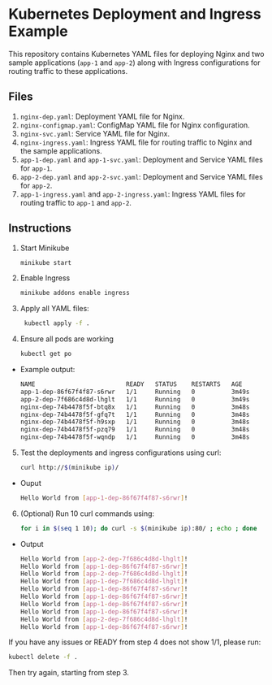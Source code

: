 # Kubernetes Deployment and Ingress Example

This repository contains Kubernetes YAML files for deploying Nginx and two sample applications (`app-1` and `app-2`) along with Ingress configurations for routing traffic to these applications.

## Files

1. `nginx-dep.yaml`: Deployment YAML file for Nginx.
2. `nginx-configmap.yaml`: ConfigMap YAML file for Nginx configuration.
3. `nginx-svc.yaml`: Service YAML file for Nginx.
4. `nginx-ingress.yaml`: Ingress YAML file for routing traffic to Nginx and the sample applications.
5. `app-1-dep.yaml` and `app-1-svc.yaml`: Deployment and Service YAML files for `app-1`.
6. `app-2-dep.yaml` and `app-2-svc.yaml`: Deployment and Service YAML files for `app-2`.
7. `app-1-ingress.yaml` and `app-2-ingress.yaml`: Ingress YAML files for routing traffic to `app-1` and `app-2`.

## Instructions
1. Start Minikube
    ```bash
    minikube start
2. Enable Ingress
    ```bash
    minikube addons enable ingress
1. Apply all YAML files:

   ```bash
    kubectl apply -f .
3. Ensure all pods are working
    ```bash
    kubectl get po
- Example output:
    ```bash
    NAME                         READY   STATUS    RESTARTS   AGE
    app-1-dep-86f67f4f87-s6rwr   1/1     Running   0          3m49s
    app-2-dep-7f686c4d8d-lhglt   1/1     Running   0          3m49s
    nginx-dep-74b4478f5f-btq8x   1/1     Running   0          3m48s
    nginx-dep-74b4478f5f-gfq7t   1/1     Running   0          3m48s
    nginx-dep-74b4478f5f-h9sxp   1/1     Running   0          3m48s
    nginx-dep-74b4478f5f-pzq79   1/1     Running   0          3m48s
    nginx-dep-74b4478f5f-wqndp   1/1     Running   0          3m48s

5. Test the deployments and ingress configurations using curl:
    ```bash
    curl http://$(minikube ip)/
- Ouput
    ```bash
    Hello World from [app-1-dep-86f67f4f87-s6rwr]!
6. (Optional) Run 10 curl commands using:
    ```bash
    for i in $(seq 1 10); do curl -s $(minikube ip):80/ ; echo ; done
- Output
    ```bash
    Hello World from [app-2-dep-7f686c4d8d-lhglt]!
    Hello World from [app-1-dep-86f67f4f87-s6rwr]!
    Hello World from [app-2-dep-7f686c4d8d-lhglt]!
    Hello World from [app-1-dep-7f686c4d8d-lhglt]!
    Hello World from [app-1-dep-86f67f4f87-s6rwr]!
    Hello World from [app-1-dep-86f67f4f87-s6rwr]!
    Hello World from [app-1-dep-86f67f4f87-s6rwr]!
    Hello World from [app-1-dep-86f67f4f87-s6rwr]!
    Hello World from [app-2-dep-7f686c4d8d-lhglt]!
    Hello World from [app-1-dep-86f67f4f87-s6rwr]!
If you have any issues or READY from step 4 does not show 1/1, please run:
```bash
kubectl delete -f .
```
Then try again, starting from step 3.
